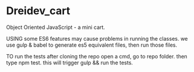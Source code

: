 # Dreidev_cart
Object Oriented JavaScript - a mini cart.

USING some ES6 features may cause problems in running the classes.
we use gulp & babel to generate es5 equivalent files, then run those files.

TO run the tests
after cloning the repo open a cmd,
go to repo folder. 
then type npm test.
this will trigger gulp && run the tests.
